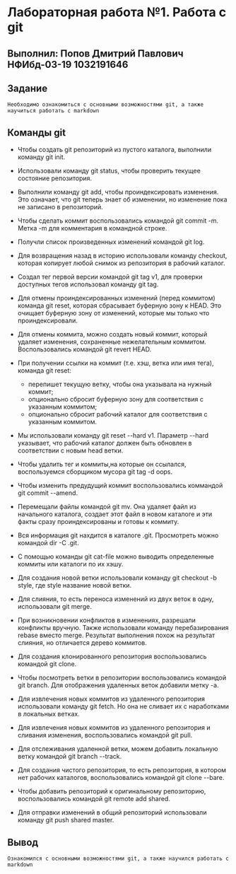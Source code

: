 # Лабораторная работа №1. Работа с git

## Выполнил: Попов Дмитрий Павлович НФИбд-03-19 1032191646

## Задание
    Необходимо ознакомиться с основными возможностями git, а также научиться работать с markdown

## Команды git
* Чтобы создать git репозиторий из пустого каталога, выполнили команду git init.
* Использовали команду git status, чтобы проверить текущее состояние репозитория.
* Выполнили команду git add, чтобы проиндексировать изменения. Это означает, что git теперь знает об изменении, но изменение пока не записано в репозиторий.
* Чтобы сделать коммит воспользовались командой git commit -m. Метка -m для комментария в командной строке.
* Получли список произведенных изменений командой git log.
* Для возвращения назад в историю использовали команду checkout, которая копирует любой снимок из репозитория в рабочий каталог.
* Создал тег первой версии командой git tag v1, для проверки доступных тегов использовал команду git tag.
* Для отмены проиндексированных изменений (перед коммитом) команда git reset, которая сбрасывает буферную зону к HEAD. Это очищает буферную зону от изменений, которые мы только что проиндексировали.
* Для отмены коммита, можно создать новый коммит, который удаляет изменения, сохраненные нежелательным коммитом. Воспользовались командой git revert HEAD.
* При получении ссылки на коммит (т.е. хэш, ветка или имя тега), команда git
reset:
    * перепишет текущую ветку, чтобы она указывала на нужный коммит;
    * опционально сбросит буферную зону для соответствия с указанным коммитом;
    * опционально сбросит рабочий каталог для соответствия с указанным коммитом.
* Мы использовали команду git reset --hard v1. Параметр --hard указывает, что рабочий каталог должен быть обновлен в соответствии с новым head ветки.
* Чтобы удалить тег и коммиты,на которые он ссылался, воспользуемся сборщиком мусора git tag -d oops. 
* Чтобы изменить предудущий коммит воспользовались коммандой git commit --amend.
* Перемещали файлы командой git mv. Она удаляет файл из начального каталога, создает этот файл в новом каталоге и эти факты сразу проиндексированы и готовы к коммиту.

* Вся информация git нахдится в каталоге .git. Просмотреть можно командой dir -C .git.
* С помощью команды git cat-file можно выводить определенные коммиты или каталоги по их хэшу.
* Для создания новой ветки использовали команду git checkout -b style, где style название новой ветки.
* Для слияния, то есть переноса изменений из двух веток в одну, использовали git merge.
* При возникновении конфликтов в изменениях, разрешали конфликты вручную.
Также использовали команду перебазирования rebase вместо merge. Результат выполнения похож на результат слияния, но отличается дерево коммитов.
* Для создания клонированного репозитория воспользовались командой git clone.
* Чтобы посмотреть ветки в репозитории воспользовались командой git branch. Для отображения удаленных веток добавили метку -а.
* Для извлечения новых коммитов из удаленного репозитория использовали команду git fetch. Но она не сливает их с наработками в локальных ветках.
* Для извлечения новых коммитов из удаленного репозитория и сливания изменения, воспользовались командой git pull.
* Для отслеживания удаленной ветки, можем добавить локальную ветку командой git branch --track.

* Для создания чистого репозитория, то есть репозитория, в котором нет рабочих каталогов, воспользовались командой git clone --bare.
* Чтобы добавить репозиторий к оригинальному репозиторию, воспользовались командой git remote add shared.
* Для отправки изменений в общий репозиторий использовали команду git push shared master.

## Вывод 
    Ознакомился с основными возможностями git, а также научился работать с markdown


